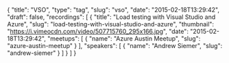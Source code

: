 {
  "title": "VSO",
  "type": "tag",
  "slug": "vso",
  "date": "2015-02-18T13:29:42",
  "draft": false,
  "recordings": [
    {
      "title": "Load testing with Visual Studio and Azure",
      "slug": "load-testing-with-visual-studio-and-azure",
      "thumbnail": "https://i.vimeocdn.com/video/507715760_295x166.jpg",
      "date": "2015-02-18T13:29:42",
      "meetups": [
        {
          "name": "Azure Austin Meetup",
          "slug": "azure-austin-meetup"
        }
      ],
      "speakers": [
        {
          "name": "Andrew Siemer",
          "slug": "andrew-siemer"
        }
      ]
    }
  ]
}